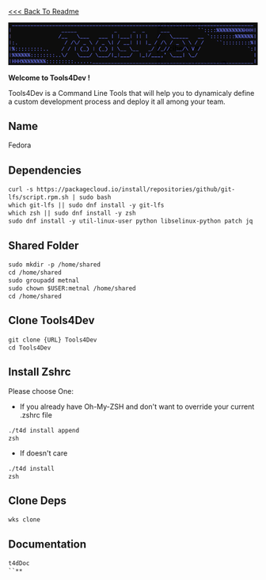 [<<< Back To Readme](../../../../README.md)
<p align="center">
    <img src="https://github.com/T4D-Suites/T4D-Ressources/blob/master/LogoT4D.png">
</p>

 **Welcome to Tools4Dev !**

 Tools4Dev is a Command Line Tools that will help you to dynamicaly define 
 a custom development process and deploy it all among your team. 



## Name
<p>Fedora</p>


## Dependencies
```
curl -s https://packagecloud.io/install/repositories/github/git-lfs/script.rpm.sh | sudo bash
which git-lfs || sudo dnf install -y git-lfs
which zsh || sudo dnf install -y zsh
sudo dnf install -y util-linux-user python libselinux-python patch jq
```


## Shared Folder
```
sudo mkdir -p /home/shared
cd /home/shared
sudo groupadd metnal
sudo chown $USER:metnal /home/shared
cd /home/shared
```


## Clone Tools4Dev
```
git clone {URL} Tools4Dev
cd Tools4Dev
```


## Install Zshrc
Please choose One:

* If you already have Oh-My-ZSH and don't want to override your current .zshrc file
```
./t4d install append
zsh
```
* If doesn't care
```
./t4d install
zsh
```


## Clone Deps
```
wks clone
```


## Documentation
```
t4dDoc
``** 

